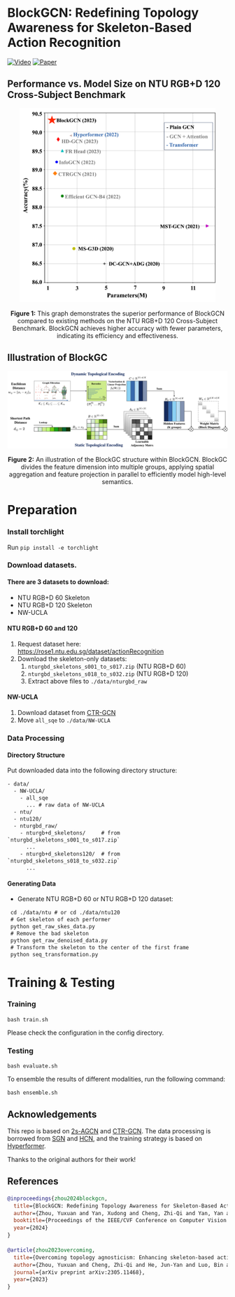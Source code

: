 # BlockGCN: Redefining Topology Awareness for Skeleton-Based Action Recognition 

[![Video](https://img.shields.io/badge/Watch%20Video-Click%20Here-blue)](https://www.youtube.com/watch?v=-SPN-HxDsJk&t=85s)
[![Paper](https://img.shields.io/badge/Read%20Paper-Click%20Here-green)](https://openaccess.thecvf.com/content/CVPR2024/papers/Zhou_BlockGCN_Redefine_Topology_Awareness_for_Skeleton-Based_Action_Recognition_CVPR_2024_paper.pdf)

## Performance vs. Model Size on NTU RGB+D 120 Cross-Subject Benchmark
<p align="center">
   <img src="fig1.png" alt="drawing" width="450"/>
</p>
<p align="center">
   <b>Figure 1:</b> This graph demonstrates the superior performance of BlockGCN compared to existing methods on the NTU RGB+D 120 Cross-Subject Benchmark. BlockGCN achieves higher accuracy with fewer parameters, indicating its efficiency and effectiveness.
</p>

## Illustration of BlockGC 
<p align="center">
   <img src="blockgc.png" alt="drawing" width="900"/>
</p>
<p align="center">
   <b>Figure 2:</b> An illustration of the BlockGC structure within BlockGCN. BlockGC divides the feature dimension into multiple groups, applying spatial aggregation and feature projection in parallel to efficiently model high-level semantics.
</p>

# Preparation
### Install torchlight
Run `pip install -e torchlight`

### Download datasets.

#### There are 3 datasets to download:

- NTU RGB+D 60 Skeleton
- NTU RGB+D 120 Skeleton
- NW-UCLA

#### NTU RGB+D 60 and 120

1. Request dataset here: https://rose1.ntu.edu.sg/dataset/actionRecognition
2. Download the skeleton-only datasets:
   1. `nturgbd_skeletons_s001_to_s017.zip` (NTU RGB+D 60)
   2. `nturgbd_skeletons_s018_to_s032.zip` (NTU RGB+D 120)
   3. Extract above files to `./data/nturgbd_raw`

#### NW-UCLA

1. Download dataset from [CTR-GCN](https://github.com/Uason-Chen/CTR-GCN)
2. Move `all_sqe` to `./data/NW-UCLA`

### Data Processing

#### Directory Structure

Put downloaded data into the following directory structure:

```
- data/
  - NW-UCLA/
    - all_sqe
      ... # raw data of NW-UCLA
  - ntu/
  - ntu120/
  - nturgbd_raw/
    - nturgb+d_skeletons/     # from `nturgbd_skeletons_s001_to_s017.zip`
      ...
    - nturgb+d_skeletons120/  # from `nturgbd_skeletons_s018_to_s032.zip`
      ...
```

#### Generating Data

- Generate NTU RGB+D 60 or NTU RGB+D 120 dataset:

```
 cd ./data/ntu # or cd ./data/ntu120
 # Get skeleton of each performer
 python get_raw_skes_data.py
 # Remove the bad skeleton 
 python get_raw_denoised_data.py
 # Transform the skeleton to the center of the first frame
 python seq_transformation.py
```

# Training & Testing

### Training

```
bash train.sh
```

Please check the configuration in the config directory.

### Testing

```
bash evaluate.sh
```

To ensemble the results of different modalities, run the following command:

```
bash ensemble.sh
```

## Acknowledgements

This repo is based on [2s-AGCN](https://github.com/lshiwjx/2s-AGCN) and [CTR-GCN](https://github.com/Uason-Chen/CTR-GCN). The data processing is borrowed from [SGN](https://github.com/microsoft/SGN) and [HCN](https://github.com/huguyuehuhu/HCN-pytorch), and the training strategy is based on [Hyperformer](https://github.com/ZhouYuxuanYX/Hyperformer).

Thanks to the original authors for their work!

## References

```bibtex
@inproceedings{zhou2024blockgcn,
  title={BlockGCN: Redefining Topology Awareness for Skeleton-Based Action Recognition},
  author={Zhou, Yuxuan and Yan, Xudong and Cheng, Zhi-Qi and Yan, Yan and Dai, Qi and Hua, Xian-Sheng},
  booktitle={Proceedings of the IEEE/CVF Conference on Computer Vision and Pattern Recognition},
  year={2024}
}

@article{zhou2023overcoming,
  title={Overcoming topology agnosticism: Enhancing skeleton-based action recognition through redefined skeletal topology awareness},
  author={Zhou, Yuxuan and Cheng, Zhi-Qi and He, Jun-Yan and Luo, Bin and Geng, Yifeng and Xie, Xuansong},
  journal={arXiv preprint arXiv:2305.11468},
  year={2023}
}
